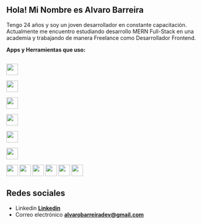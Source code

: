 ##  Hola! Mi Nombre es Alvaro Barreira

 Tengo 24 años y soy un joven desarrollador en constante capacitación. Actualmente me encuentro estudiando desarrollo MERN Full-Stack en una academia y trabajando de manera Freelance como Desarrollador Frontend.   

**Apps y Herramientas que uso:**  

<code>
<img height="30" src="https://cdn.icon-icons.com/icons2/2530/PNG/512/js_button_icon_151927.png">
</code>

<code>
<img height="30" src="https://cdn.icon-icons.com/icons2/2530/PNG/512/react_button_icon_151947.png">
</code>

<code>
<img height="30" src="https://cdn.icon-icons.com/icons2/2530/PNG/512/html_button_icon_151929.png">
</code>

<code>
<img height="30" src="https://cdn.icon-icons.com/icons2/2530/PNG/512/css_button_icon_151935.png">
</code>

<code>
<img height="30" src="https://cdn.icon-icons.com/icons2/2530/PNG/512/vue_button_icon_151943.png">
</code>

<code>
<img height="30" src="https://cdn.icon-icons.com/icons2/3049/PNG/512/git_icon_189418.png">
</code>

<code><img height="30" src="https://cdn.icon-icons.com/icons2/2530/PNG/512/sass_button_icon_151921.png"></code>
<code><img height="30" src="https://cdn.icon-icons.com/icons2/2530/PNG/512/materialize_button_icon_151952.png"></code>
<code><img height="30" src="https://cdn.icon-icons.com/icons2/2530/PNG/512/bootstrap_button_icon_151958.png"></code>
<code><img height="30" src="https://cdn.icon-icons.com/icons2/2530/PNG/512/web_button_icon_151905.png"></code>
<code><img height="30" src="https://cdn.icon-icons.com/icons2/2530/PNG/512/visualstudio_code_button_icon_151868.png"></code>
<code><img height="30" src="https://cdn.icon-icons.com/icons2/2530/PNG/512/npm_button_icon_151891.png"></code>

## Redes sociales

* Linkedin **[Linkedin](https://www.linkedin.com/in/alvaro-joaquin-barreira-991882201/)**
* Correo electrónico **[alvarobarreiradev@gmail.com](alvarobarreiradev@gmail.com)**
